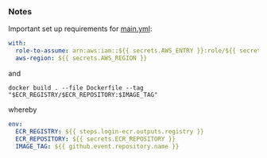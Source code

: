<br>

### Notes

Important set up requirements for [main.yml](main.yml):

```yaml
with:
  role-to-assume: arn:aws:iam::${{ secrets.AWS_ENTRY }}:role/${{ secrets.AWS_ARN_ECR_ACTIONS }}
  aws-region: ${{ secrets.AWS_REGION }}
```

and

```shell
docker build . --file Dockerfile --tag "$ECR_REGISTRY/$ECR_REPOSITORY:$IMAGE_TAG"
```

whereby

```yaml
env:
  ECR_REGISTRY: ${{ steps.login-ecr.outputs.registry }}
  ECR_REPOSITORY: ${{ secrets.ECR_REPOSITORY }}
  IMAGE_TAG: ${{ github.event.repository.name }}
```

<br>
<br>

<br>
<br>

<br>
<br>

<br>
<br>
